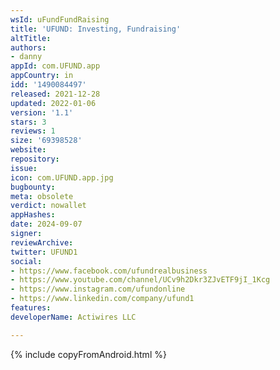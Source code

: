 ```yaml
---
wsId: uFundFundRaising
title: 'UFUND: Investing, Fundraising'
altTitle: 
authors:
- danny
appId: com.UFUND.app
appCountry: in
idd: '1490084497'
released: 2021-12-28
updated: 2022-01-06
version: '1.1'
stars: 3
reviews: 1
size: '69398528'
website: 
repository: 
issue: 
icon: com.UFUND.app.jpg
bugbounty: 
meta: obsolete
verdict: nowallet
appHashes: 
date: 2024-09-07
signer: 
reviewArchive: 
twitter: UFUND1
social:
- https://www.facebook.com/ufundrealbusiness
- https://www.youtube.com/channel/UCv9h2Dkr3ZJvETF9jI_1Kcg
- https://www.instagram.com/ufundonline
- https://www.linkedin.com/company/ufund1
features: 
developerName: Actiwires LLC

---
```


{% include copyFromAndroid.html %}